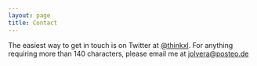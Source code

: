 ```yaml
---
layout: page
title: Contact
---
```


The easiest way to get in touch is on Twitter at <a href="http://twitter.com/thinkxl">@thinkxl</a>. For anything requiring more than 140 characters, please email me at <a href="mailto:jolvera@posteo.de">jolvera@posteo.de</a>
